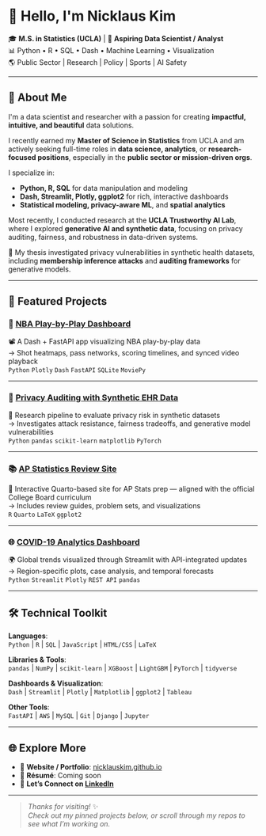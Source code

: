 # 👋 Hello, I'm Nicklaus Kim

🎓 **M.S. in Statistics (UCLA)** | 💼 **Aspiring Data Scientist / Analyst**  
📊 Python • R • SQL • Dash • Machine Learning • Visualization  
🌎 Public Sector | Research | Policy | Sports | AI Safety

---

## 🧠 About Me

I'm a data scientist and researcher with a passion for creating **impactful, intuitive, and beautiful** data solutions.

I recently earned my **Master of Science in Statistics** from UCLA and am actively seeking full-time roles in **data science, analytics**, or **research-focused positions**, especially in the **public sector or mission-driven orgs**.

I specialize in:
- **Python, R, SQL** for data manipulation and modeling  
- **Dash, Streamlit, Plotly, ggplot2** for rich, interactive dashboards  
- **Statistical modeling, privacy-aware ML**, and **spatial analytics**

Most recently, I conducted research at the **UCLA Trustworthy AI Lab**, where I explored **generative AI and synthetic data**, focusing on privacy auditing, fairness, and robustness in data-driven systems.

🧪 My thesis investigated privacy vulnerabilities in synthetic health datasets, including **membership inference attacks** and **auditing frameworks** for generative models.

---

## 🚀 Featured Projects

### 🏀 [NBA Play-by-Play Dashboard](https://github.com/YOURUSERNAME/nba-dashboard)
📽️ A Dash + FastAPI app visualizing NBA play-by-play data  
→ Shot heatmaps, pass networks, scoring timelines, and synced video playback  
`Python` `Plotly` `Dash` `FastAPI` `SQLite` `MoviePy`

---

### 🔐 [Privacy Auditing with Synthetic EHR Data](https://github.com/YOURUSERNAME/privacy-audit-synthetic-ehr)
🧬 Research pipeline to evaluate privacy risk in synthetic datasets  
→ Investigates attack resistance, fairness tradeoffs, and generative model vulnerabilities  
`Python` `pandas` `scikit-learn` `matplotlib` `PyTorch`

---

### 📚 [AP Statistics Review Site](https://github.com/YOURUSERNAME/apstats-review)
📘 Interactive Quarto-based site for AP Stats prep — aligned with the official College Board curriculum  
→ Includes review guides, problem sets, and visualizations  
`R` `Quarto` `LaTeX` `ggplot2`

---

### 🌐 [COVID-19 Analytics Dashboard](https://github.com/YOURUSERNAME/covid-dashboard)
🌍 Global trends visualized through Streamlit with API-integrated updates  
→ Region-specific plots, case analysis, and temporal forecasts  
`Python` `Streamlit` `Plotly` `REST API` `pandas`

---

## 🛠️ Technical Toolkit

**Languages**:  
`Python` | `R` | `SQL` | `JavaScript` | `HTML/CSS` | `LaTeX`

**Libraries & Tools**:  
`pandas` | `NumPy` | `scikit-learn` | `XGBoost` | `LightGBM` | `PyTorch` | `tidyverse`

**Dashboards & Visualization**:  
`Dash` | `Streamlit` | `Plotly` | `Matplotlib` | `ggplot2` | `Tableau`

**Other Tools**:  
`FastAPI` | `AWS` | `MySQL` | `Git` | `Django` | `Jupyter`

---

## 🌐 Explore More

- 🔗 **Website / Portfolio**: [nicklauskim.github.io](https://nicklauskim.github.io)
- 📄 **Résumé**: Coming soon
- 💬 **Let’s Connect on [LinkedIn](https://www.linkedin.com/in/YOURPROFILE)**

---

> _Thanks for visiting!_ ✨  
> _Check out my pinned projects below, or scroll through my repos to see what I’m working on._  
